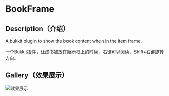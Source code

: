 # BookFrame
## Description（介绍）

A bukkit plugin to show the book content when in the item frame.

一个Bukkit插件，让成书被放在展示框上的时候，右键可以阅读，Shift+右键旋转方向。



## Gallery（效果展示）

![效果展示](https://github.com/AmemiyaSigure/BookFrame/tree/master/readme/1.gif)